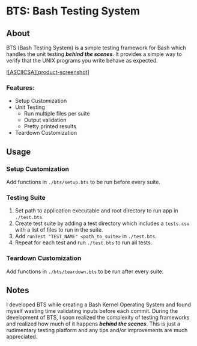 # BTS: Bash Testing System


<!-- ABOUT THE PROJECT -->
## About

BTS (Bash Testing System) is a simple testing framework for Bash which handles the unit testing ***behind the scenes***. It provides a simple way to verify that the UNIX programs you write behave as expected. 

[![ASCIICSA][product-screenshot]](https://example.com)

### Features:
* Setup Customization
* Unit Testing
  * Run multiple files per suite
  * Output validation 
  * Pretty printed results
* Teardown Customization

<!-- USAGE EXAMPLES -->
## Usage

### Setup Customization
Add functions in `./bts/setup.bts` to be run before every suite.
  
### Testing Suite
1. Set path to application executable and root directory to run app in `./test.bts`.
2. Create test suite by adding a test directory which includes a `tests.csv` with a list of files to run in the suite.
3. Add `runTest "TEST_NAME" <path_to_suite>` in `./test.bts`.
4. Repeat for each test and run `./test.bts` to run all tests. 

### Teardown Customization
Add functions in `./bts/teardown.bts` to be run after every suite.


## Notes 
I developed BTS while creating a Bash Kernel Operating System and found myself wasting time validating inputs before each commit. During the development of BTS, I soon realized the complexity of testing frameworks and realized how much of it happens ***behind the scenes***. This is just a rudimentary testing platform and any tips and/or improvements are much appreciated.


